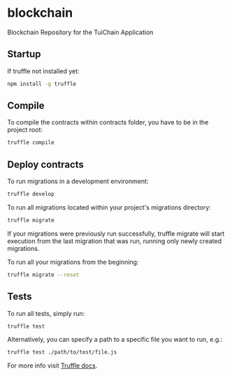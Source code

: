 # blockchain
Blockchain Repository for the TuiChain Application

## Startup

If truffle not installed yet:
```bash
npm install -g truffle
```

## Compile

To compile the contracts within contracts folder, you have to be in the project root:
```bash
truffle compile
```

## Deploy contracts
To run migrations in a development environment:
```bash
truffle develop
```

To run all migrations located within your project's migrations directory:
```bash
truffle migrate
```
If your migrations were previously run successfully, truffle migrate will start execution from the last migration that was run, running only newly created migrations.

To run all your migrations from the beginning:
```bash
truffle migrate --reset
```

## Tests

To run all tests, simply run:
```bash
truffle test
```

Alternatively, you can specify a path to a specific file you want to run, e.g.:
```bash
truffle test ./path/to/test/file.js
```


For more info visit [Truffle docs](https://www.trufflesuite.com/docs/truffle/overview).

